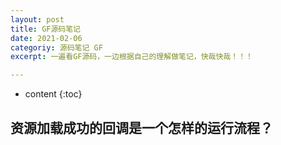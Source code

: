 ```yaml
---
layout: post
title: GF源码笔记
date: 2021-02-06
categoriy: 源码笔记 GF
excerpt: 一遍看GF源码，一边根据自己的理解做笔记，快哉快哉！！！

---
```


* content
{:toc}

## 资源加载成功的回调是一个怎样的运行流程？

<!--stackedit_data:
eyJoaXN0b3J5IjpbMTQ4NjI4NTAzMSwyMDEwOTU1NDQsLTQxMT
A2MjI1Nl19
-->